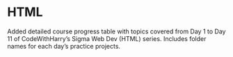 # HTML
Added detailed course progress table with topics covered from Day 1 to Day 11 of CodeWithHarry’s Sigma Web Dev (HTML) series. Includes folder names for each day’s practice projects.
